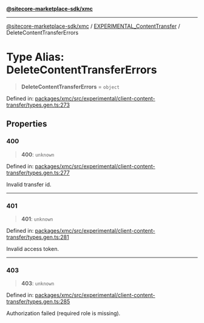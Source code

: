 [**@sitecore-marketplace-sdk/xmc**](../../../../README.md)

***

[@sitecore-marketplace-sdk/xmc](../../../../README.md) / [EXPERIMENTAL\_ContentTransfer](../README.md) / DeleteContentTransferErrors

# Type Alias: DeleteContentTransferErrors

> **DeleteContentTransferErrors** = `object`

Defined in: [packages/xmc/src/experimental/client-content-transfer/types.gen.ts:273](https://github.com/Sitecore/marketplace-sdk/blob/main/packages/xmc/src/experimental/client-content-transfer/types.gen.ts#L273)

## Properties

### 400

> **400**: `unknown`

Defined in: [packages/xmc/src/experimental/client-content-transfer/types.gen.ts:277](https://github.com/Sitecore/marketplace-sdk/blob/main/packages/xmc/src/experimental/client-content-transfer/types.gen.ts#L277)

Invalid transfer id.

***

### 401

> **401**: `unknown`

Defined in: [packages/xmc/src/experimental/client-content-transfer/types.gen.ts:281](https://github.com/Sitecore/marketplace-sdk/blob/main/packages/xmc/src/experimental/client-content-transfer/types.gen.ts#L281)

Invalid access token.

***

### 403

> **403**: `unknown`

Defined in: [packages/xmc/src/experimental/client-content-transfer/types.gen.ts:285](https://github.com/Sitecore/marketplace-sdk/blob/main/packages/xmc/src/experimental/client-content-transfer/types.gen.ts#L285)

Authorization failed (required role is missing).
